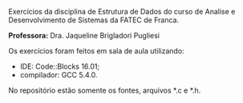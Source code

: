 Exercícios da disciplina de Estrutura de Dados do curso de Analise e Desenvolvimento de Sistemas da FATEC de Franca.

**Professora:** Dra. Jaqueline Brigladori Pugliesi

Os exercícios foram feitos em sala de aula utilizando:
- IDE: Code::Blocks 16.01;
- compilador: GCC 5.4.0.

No repositório estão somente os fontes, arquivos \*.c e \*.h.
